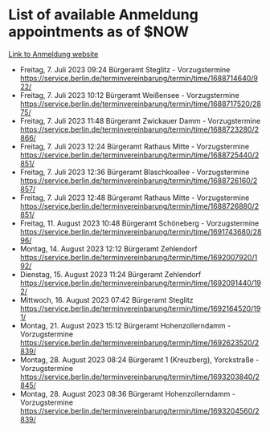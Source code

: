 # List of available Anmeldung appointments as of $NOW
[Link to Anmeldung website](https://service.berlin.de/terminvereinbarung/termin/tag.php?termin=1&anliegen[]=120686&dienstleisterlist=122210,122217,327316,122219,327312,122227,327314,122231,327346,122243,327348,122254,122252,329742,122260,329745,122262,329748,122271,327278,122273,327274,122277,327276,330436,122280,327294,122282,327290,122284,327292,122291,327270,122285,327266,122286,327264,122296,327268,150230,329760,122297,327286,122294,327284,122312,329763,122314,329775,122304,327330,122311,327334,122309,327332,317869,122281,327352,122279,329772,122283,122276,327324,122274,327326,122267,329766,122246,327318,122251,327320,122257,327322,122208,327298,122226,327300&herkunft=http%3A%2F%2Fservice.berlin.de%2Fdienstleistung%2F120686%2F)
- Freitag, 7. Juli 2023 09:24 Bürgeramt Steglitz - Vorzugstermine https://service.berlin.de/terminvereinbarung/termin/time/1688714640/922/
- Freitag, 7. Juli 2023 10:12 Bürgeramt Weißensee - Vorzugstermine https://service.berlin.de/terminvereinbarung/termin/time/1688717520/2875/
- Freitag, 7. Juli 2023 11:48 Bürgeramt Zwickauer Damm - Vorzugstermine https://service.berlin.de/terminvereinbarung/termin/time/1688723280/2866/
- Freitag, 7. Juli 2023 12:24 Bürgeramt Rathaus Mitte - Vorzugstermine https://service.berlin.de/terminvereinbarung/termin/time/1688725440/2851/
- Freitag, 7. Juli 2023 12:36 Bürgeramt Blaschkoallee - Vorzugstermine https://service.berlin.de/terminvereinbarung/termin/time/1688726160/2857/
- Freitag, 7. Juli 2023 12:48 Bürgeramt Rathaus Mitte - Vorzugstermine https://service.berlin.de/terminvereinbarung/termin/time/1688726880/2851/
- Freitag, 11. August 2023 10:48 Bürgeramt Schöneberg - Vorzugstermine https://service.berlin.de/terminvereinbarung/termin/time/1691743680/2896/
- Montag, 14. August 2023 12:12 Bürgeramt Zehlendorf https://service.berlin.de/terminvereinbarung/termin/time/1692007920/192/
- Dienstag, 15. August 2023 11:24 Bürgeramt Zehlendorf https://service.berlin.de/terminvereinbarung/termin/time/1692091440/192/
- Mittwoch, 16. August 2023 07:42 Bürgeramt Steglitz https://service.berlin.de/terminvereinbarung/termin/time/1692164520/191/
- Montag, 21. August 2023 15:12 Bürgeramt Hohenzollerndamm - Vorzugstermine https://service.berlin.de/terminvereinbarung/termin/time/1692623520/2839/
- Montag, 28. August 2023 08:24 Bürgeramt 1 (Kreuzberg), Yorckstraße - Vorzugstermine https://service.berlin.de/terminvereinbarung/termin/time/1693203840/2845/
- Montag, 28. August 2023 08:36 Bürgeramt Hohenzollerndamm - Vorzugstermine https://service.berlin.de/terminvereinbarung/termin/time/1693204560/2839/
